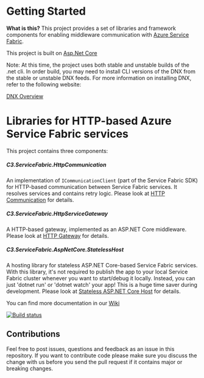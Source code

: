 # Getting Started

**What is this?**
This project provides a set of libraries and framework components for enabling middleware communication with [Azure Service Fabric](https://azure.microsoft.com/en-us/documentation/services/service-fabric/). 

This project is built on [Asp.Net Core](http://docs.asp.net/en/latest/index.html)

Note: At this time, the project uses both stable and unstable builds of the .net cli. In order build, you may need to install CLI versions of the DNX from the stable or unstable DNX feeds. For more information on installing DNX, refer to the following website:

[DNX Overview](http://docs.asp.net/en/latest/getting-started/installing-on-windows.html)

# Libraries for HTTP-based Azure Service Fabric services

This project contains three components:

##### C3.ServiceFabric.HttpCommunication
An implementation of `ICommunicationClient` (part of the Service Fabric SDK) for HTTP-based communication between Service Fabric services. 
It resolves services and contains retry logic. 
Please look at [HTTP Communication](https://github.com/c3-ls/ServiceFabric-Http/wiki/HTTP-Communication) for details.

##### C3.ServiceFabric.HttpServiceGateway
A HTTP-based gateway, implemented as an ASP.NET Core middleware. 
Please look at [HTTP Gateway](https://github.com/c3-ls/ServiceFabric-Http/wiki/HTTP-Gateway) for details.

##### C3.ServiceFabric.AspNetCore.StatelessHost
A hosting library for stateless ASP.NET Core-based Service Fabric services. 
With this library, it's not required to publish the app to your local Service Fabric cluster whenever you want to start/debug it locally. 
Instead, you can just 'dotnet run' or 'dotnet watch' your app! This is a huge time saver during development.
Please look at [Stateless ASP.NET Core Host](https://github.com/c3-ls/ServiceFabric-Http/wiki/Stateless-ASP.NET-Core-Host) for details.

You can find more documentation in our [Wiki](https://github.com/c3-ls/ServiceFabric-Http/wiki) 

[![Build status](https://ci.appveyor.com/api/projects/status/glormo3hm3wsdwm4/branch/master?svg=true)](https://ci.appveyor.com/project/cwe1ss/servicefabric-httpservicegateway/branch/master)

## Contributions

Feel free to post issues, questions and feedback as an issue in this repository. 
If you want to contribute code please make sure you discuss the change with us before
you send the pull request if it contains major or breaking changes.
